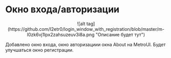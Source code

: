 # Окно входа/авторизации

<p align="center">
![alt tag](https://github.com/I2etr0/login_window_with_registration/blob/master/m-l0zk6vj1lpx2zahsuzeuv3i8a.png "Описание будет тут")​
</p>

Добавлено окно входа, окно авторизациии окна About на MetroUI.
Будет улучшаться окно регистрации.
